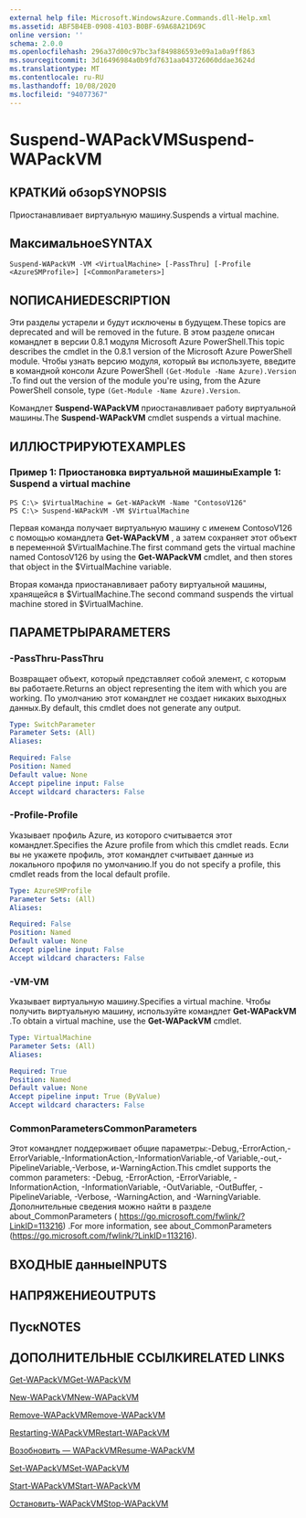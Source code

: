 ```yaml
---
external help file: Microsoft.WindowsAzure.Commands.dll-Help.xml
ms.assetid: ABF5B4EB-0908-4103-B0BF-69A68A21D69C
online version: ''
schema: 2.0.0
ms.openlocfilehash: 296a37d00c97bc3af849886593e09a1a0a9ff863
ms.sourcegitcommit: 3d16496984a0b9fd7631aa043726060ddae3624d
ms.translationtype: MT
ms.contentlocale: ru-RU
ms.lasthandoff: 10/08/2020
ms.locfileid: "94077367"
---
```

# <span data-ttu-id="1281e-101">Suspend-WAPackVM</span><span class="sxs-lookup"><span data-stu-id="1281e-101">Suspend-WAPackVM</span></span>

## <span data-ttu-id="1281e-102">КРАТКИй обзор</span><span class="sxs-lookup"><span data-stu-id="1281e-102">SYNOPSIS</span></span>
<span data-ttu-id="1281e-103">Приостанавливает виртуальную машину.</span><span class="sxs-lookup"><span data-stu-id="1281e-103">Suspends a virtual machine.</span></span>

## <span data-ttu-id="1281e-104">Максимальное</span><span class="sxs-lookup"><span data-stu-id="1281e-104">SYNTAX</span></span>

```
Suspend-WAPackVM -VM <VirtualMachine> [-PassThru] [-Profile <AzureSMProfile>] [<CommonParameters>]
```

## <span data-ttu-id="1281e-105">NОПИСАНИЕ</span><span class="sxs-lookup"><span data-stu-id="1281e-105">DESCRIPTION</span></span>
<span data-ttu-id="1281e-106">Эти разделы устарели и будут исключены в будущем.</span><span class="sxs-lookup"><span data-stu-id="1281e-106">These topics are deprecated and will be removed in the future.</span></span>
<span data-ttu-id="1281e-107">В этом разделе описан командлет в версии 0.8.1 модуля Microsoft Azure PowerShell.</span><span class="sxs-lookup"><span data-stu-id="1281e-107">This topic describes the cmdlet in the 0.8.1 version of the Microsoft Azure PowerShell module.</span></span>
<span data-ttu-id="1281e-108">Чтобы узнать версию модуля, который вы используете, введите в командной консоли Azure PowerShell `(Get-Module -Name Azure).Version` .</span><span class="sxs-lookup"><span data-stu-id="1281e-108">To find out the version of the module you're using, from the Azure PowerShell console, type `(Get-Module -Name Azure).Version`.</span></span>

<span data-ttu-id="1281e-109">Командлет **Suspend-WAPackVM** приостанавливает работу виртуальной машины.</span><span class="sxs-lookup"><span data-stu-id="1281e-109">The **Suspend-WAPackVM** cmdlet suspends a virtual machine.</span></span>

## <span data-ttu-id="1281e-110">ИЛЛЮСТРИРУЮТ</span><span class="sxs-lookup"><span data-stu-id="1281e-110">EXAMPLES</span></span>

### <span data-ttu-id="1281e-111">Пример 1: Приостановка виртуальной машины</span><span class="sxs-lookup"><span data-stu-id="1281e-111">Example 1: Suspend a virtual machine</span></span>
```
PS C:\> $VirtualMachine = Get-WAPackVM -Name "ContosoV126"
PS C:\> Suspend-WAPackVM -VM $VirtualMachine
```

<span data-ttu-id="1281e-112">Первая команда получает виртуальную машину с именем ContosoV126 с помощью командлета **Get-WAPackVM** , а затем сохраняет этот объект в переменной $VirtualMachine.</span><span class="sxs-lookup"><span data-stu-id="1281e-112">The first command gets the virtual machine named ContosoV126 by using the **Get-WAPackVM** cmdlet, and then stores that object in the $VirtualMachine variable.</span></span>

<span data-ttu-id="1281e-113">Вторая команда приостанавливает работу виртуальной машины, хранящейся в $VirtualMachine.</span><span class="sxs-lookup"><span data-stu-id="1281e-113">The second command suspends the virtual machine stored in $VirtualMachine.</span></span>

## <span data-ttu-id="1281e-114">ПАРАМЕТРЫ</span><span class="sxs-lookup"><span data-stu-id="1281e-114">PARAMETERS</span></span>

### <span data-ttu-id="1281e-115">-PassThru</span><span class="sxs-lookup"><span data-stu-id="1281e-115">-PassThru</span></span>
<span data-ttu-id="1281e-116">Возвращает объект, который представляет собой элемент, с которым вы работаете.</span><span class="sxs-lookup"><span data-stu-id="1281e-116">Returns an object representing the item with which you are working.</span></span>
<span data-ttu-id="1281e-117">По умолчанию этот командлет не создает никаких выходных данных.</span><span class="sxs-lookup"><span data-stu-id="1281e-117">By default, this cmdlet does not generate any output.</span></span>

```yaml
Type: SwitchParameter
Parameter Sets: (All)
Aliases:

Required: False
Position: Named
Default value: None
Accept pipeline input: False
Accept wildcard characters: False
```

### <span data-ttu-id="1281e-118">-Profile</span><span class="sxs-lookup"><span data-stu-id="1281e-118">-Profile</span></span>
<span data-ttu-id="1281e-119">Указывает профиль Azure, из которого считывается этот командлет.</span><span class="sxs-lookup"><span data-stu-id="1281e-119">Specifies the Azure profile from which this cmdlet reads.</span></span>
<span data-ttu-id="1281e-120">Если вы не укажете профиль, этот командлет считывает данные из локального профиля по умолчанию.</span><span class="sxs-lookup"><span data-stu-id="1281e-120">If you do not specify a profile, this cmdlet reads from the local default profile.</span></span>

```yaml
Type: AzureSMProfile
Parameter Sets: (All)
Aliases:

Required: False
Position: Named
Default value: None
Accept pipeline input: False
Accept wildcard characters: False
```

### <span data-ttu-id="1281e-121">-VM</span><span class="sxs-lookup"><span data-stu-id="1281e-121">-VM</span></span>
<span data-ttu-id="1281e-122">Указывает виртуальную машину.</span><span class="sxs-lookup"><span data-stu-id="1281e-122">Specifies a virtual machine.</span></span>
<span data-ttu-id="1281e-123">Чтобы получить виртуальную машину, используйте командлет **Get-WAPackVM** .</span><span class="sxs-lookup"><span data-stu-id="1281e-123">To obtain a virtual machine, use the **Get-WAPackVM** cmdlet.</span></span>

```yaml
Type: VirtualMachine
Parameter Sets: (All)
Aliases:

Required: True
Position: Named
Default value: None
Accept pipeline input: True (ByValue)
Accept wildcard characters: False
```

### <span data-ttu-id="1281e-124">CommonParameters</span><span class="sxs-lookup"><span data-stu-id="1281e-124">CommonParameters</span></span>
<span data-ttu-id="1281e-125">Этот командлет поддерживает общие параметры:-Debug,-ErrorAction,-ErrorVariable,-InformationAction,-InformationVariable,-of Variable,-out,-PipelineVariable,-Verbose, и-WarningAction.</span><span class="sxs-lookup"><span data-stu-id="1281e-125">This cmdlet supports the common parameters: -Debug, -ErrorAction, -ErrorVariable, -InformationAction, -InformationVariable, -OutVariable, -OutBuffer, -PipelineVariable, -Verbose, -WarningAction, and -WarningVariable.</span></span> <span data-ttu-id="1281e-126">Дополнительные сведения можно найти в разделе about_CommonParameters ( https://go.microsoft.com/fwlink/?LinkID=113216) .</span><span class="sxs-lookup"><span data-stu-id="1281e-126">For more information, see about_CommonParameters (https://go.microsoft.com/fwlink/?LinkID=113216).</span></span>

## <span data-ttu-id="1281e-127">ВХОДНЫЕ данные</span><span class="sxs-lookup"><span data-stu-id="1281e-127">INPUTS</span></span>

## <span data-ttu-id="1281e-128">НАПРЯЖЕНИЕ</span><span class="sxs-lookup"><span data-stu-id="1281e-128">OUTPUTS</span></span>

## <span data-ttu-id="1281e-129">Пуск</span><span class="sxs-lookup"><span data-stu-id="1281e-129">NOTES</span></span>

## <span data-ttu-id="1281e-130">ДОПОЛНИТЕЛЬНЫЕ ССЫЛКИ</span><span class="sxs-lookup"><span data-stu-id="1281e-130">RELATED LINKS</span></span>

[<span data-ttu-id="1281e-131">Get-WAPackVM</span><span class="sxs-lookup"><span data-stu-id="1281e-131">Get-WAPackVM</span></span>](./Get-WAPackVM.md)

[<span data-ttu-id="1281e-132">New-WAPackVM</span><span class="sxs-lookup"><span data-stu-id="1281e-132">New-WAPackVM</span></span>](./New-WAPackVM.md)

[<span data-ttu-id="1281e-133">Remove-WAPackVM</span><span class="sxs-lookup"><span data-stu-id="1281e-133">Remove-WAPackVM</span></span>](./Remove-WAPackVM.md)

[<span data-ttu-id="1281e-134">Restarting-WAPackVM</span><span class="sxs-lookup"><span data-stu-id="1281e-134">Restart-WAPackVM</span></span>](./Restart-WAPackVM.md)

[<span data-ttu-id="1281e-135">Возобновить — WAPackVM</span><span class="sxs-lookup"><span data-stu-id="1281e-135">Resume-WAPackVM</span></span>](./Resume-WAPackVM.md)

[<span data-ttu-id="1281e-136">Set-WAPackVM</span><span class="sxs-lookup"><span data-stu-id="1281e-136">Set-WAPackVM</span></span>](./Set-WAPackVM.md)

[<span data-ttu-id="1281e-137">Start-WAPackVM</span><span class="sxs-lookup"><span data-stu-id="1281e-137">Start-WAPackVM</span></span>](./Start-WAPackVM.md)

[<span data-ttu-id="1281e-138">Остановить-WAPackVM</span><span class="sxs-lookup"><span data-stu-id="1281e-138">Stop-WAPackVM</span></span>](./Stop-WAPackVM.md)


